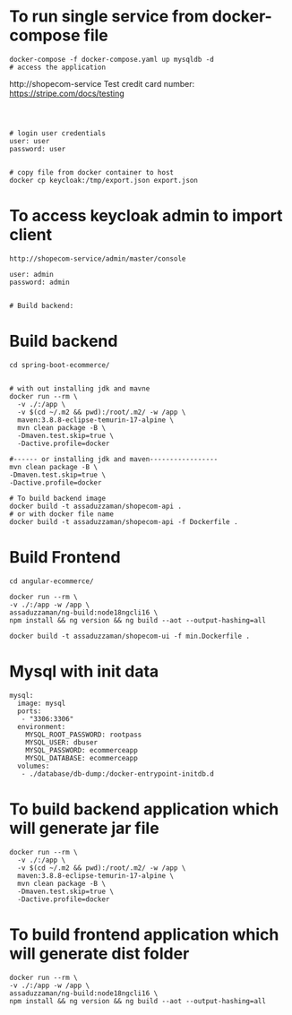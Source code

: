 # To run single service from docker-compose file
```
docker-compose -f docker-compose.yaml up mysqldb -d
# access the application
```
http://shopecom-service
Test credit card number: https://stripe.com/docs/testing
```



# login user credentials
user: user
password: user


# copy file from docker container to host
docker cp keycloak:/tmp/export.json export.json
```

# To access keycloak admin to import client
```
http://shopecom-service/admin/master/console

user: admin
password: admin


# Build backend:
```

# Build backend

```
cd spring-boot-ecommerce/


# with out installing jdk and mavne
docker run --rm \
  -v ./:/app \
  -v $(cd ~/.m2 && pwd):/root/.m2/ -w /app \
  maven:3.8.8-eclipse-temurin-17-alpine \
  mvn clean package -B \
  -Dmaven.test.skip=true \
  -Dactive.profile=docker

#------ or installing jdk and maven-----------------
mvn clean package -B \
-Dmaven.test.skip=true \
-Dactive.profile=docker

# To build backend image
docker build -t assaduzzaman/shopecom-api .
# or with docker file name
docker build -t assaduzzaman/shopecom-api -f Dockerfile .

```
# Build Frontend
```
cd angular-ecommerce/

docker run --rm \
-v ./:/app -w /app \
assaduzzaman/ng-build:node18ngcli16 \
npm install && ng version && ng build --aot --output-hashing=all

docker build -t assaduzzaman/shopecom-ui -f min.Dockerfile .
```





# Mysql with init data
```
mysql:
  image: mysql
  ports:
   - "3306:3306"
  environment:
    MYSQL_ROOT_PASSWORD: rootpass
    MYSQL_USER: dbuser
    MYSQL_PASSWORD: ecommerceapp
    MYSQL_DATABASE: ecommerceapp
  volumes:
   - ./database/db-dump:/docker-entrypoint-initdb.d
```
# To build backend application which will generate jar file
```
docker run --rm \
  -v ./:/app \
  -v $(cd ~/.m2 && pwd):/root/.m2/ -w /app \
  maven:3.8.8-eclipse-temurin-17-alpine \
  mvn clean package -B \
  -Dmaven.test.skip=true \
  -Dactive.profile=docker

```
# To build frontend application which will generate dist folder
```
docker run --rm \
-v ./:/app -w /app \
assaduzzaman/ng-build:node18ngcli16 \
npm install && ng version && ng build --aot --output-hashing=all

```